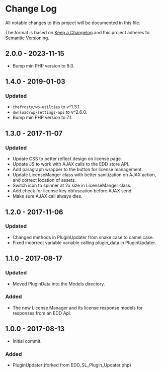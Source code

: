 # Change Log
All notable changes to this project will be documented in this file.

The format is based on [Keep a Changelog](http://keepachangelog.com/)
and this project adheres to [Semantic Versioning](http://semver.org/).

## 2.0.0 - 2023-11-15
- Bump min PHP version to 8.0.

## 1.4.0 - 2019-01-03
### Updated
- `thefrosty/wp-utilties` to v^1.3.1.
- `dwnload/wp-settings-api` to v^2.6.0.
- Bump min PHP version to 7.1.

## 1.3.0 - 2017-11-07
### Updated
- Update CSS to better reflect design on license page.
- Update JS to work with AJAX calls to the EDD store API.
- Add paragraph wrapper to the button for license management.
- Update LicenseManger class with better sanitization on AJAX action, and correct location of assets.
- Switch icon to spinner at 2x size in LicenseManger class.
- Add check for license key obfuscation before AJAX send.
- Make sure AJAX call always dies.

## 1.2.0 - 2017-11-06
### Updated
- Changed methods in PluginUpdater from snake case to camel case.
- Fixed incorrect variable variable calling plugin_data in PluginUpdater.

## 1.1.0 - 2017-08-17
### Updated
- Moved PluginData into the Models directory.

### Added
- The new License Manager and its license response models for responses from an EDD Api.

## 1.0.0 - 2017-08-13
- Initial commit.
### Added
- PluginUpdater (forked from EDD_SL_Plugin_Updater.php)